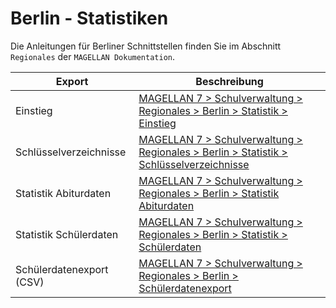 # Berlin - Statistiken

Die Anleitungen für Berliner Schnittstellen finden Sie im Abschnitt `Regionales` der `MAGELLAN Dokumentation`.

Export|Beschreibung
--|--
Einstieg | [MAGELLAN 7 > Schulverwaltung > Regionales > Berlin > Statistik > Einstieg](https://doc.magellan7.stueber.de/schulverwaltung/regionales/berlin/statistik/01.stat.einstieg/)
Schlüsselverzeichnisse | [MAGELLAN 7 > Schulverwaltung > Regionales > Berlin > Statistik > Schlüsselverzeichnisse](https://doc.magellan7.stueber.de/schulverwaltung/regionales/berlin/statistik/02.schluesselverzeichnisse/)
Statistik Abiturdaten | [MAGELLAN 7 > Schulverwaltung > Regionales > Berlin > Statistik Abiturdaten](https://doc.magellan7.stueber.de/schulverwaltung/regionales/berlin/statistik/03.stat.abidaten/)
Statistik Schülerdaten| [MAGELLAN 7 > Schulverwaltung > Regionales > Berlin > Statistik > Schülerdaten](https://doc.magellan7.stueber.de/schulverwaltung/regionales/berlin/statistik/04.stat.schuelerdaten/)
Schülerdatenexport (CSV) | [MAGELLAN 7 > Schulverwaltung > Regionales > Berlin > Schülerdatenexport](https://doc.magellan7.stueber.de/schulverwaltung/regionales/berlin/schuelerdaten/)